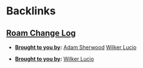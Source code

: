 
# Backlinks
## [Roam Change Log](<Roam Change Log.md>)
- **[Brought to you by](<Brought to you by.md>):** [Adam Sherwood](<Adam Sherwood.md>) [Wilker Lucio](<Wilker Lucio.md>)

- **[Brought to you by](<Brought to you by.md>):** [Wilker Lucio](<Wilker Lucio.md>)

